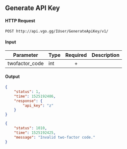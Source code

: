 ## Generate API Key

#### HTTP Request

`POST http://api.vgo.gg/IUser/GenerateApiKey/v1/`

#### Input

Parameter | Type | Required   | Description
--------- | -----| :--------: | -----------
twofactor_code | int | + | 
    
#### Output

```json
{
    "status": 1,
    "time": 1525192486,
    "response": {
        "api_key": "z"
    }
}
```

```json
{
    "status": 1010,
    "time": 1525192425,
    "message": "Invalid two-factor code."
}
```